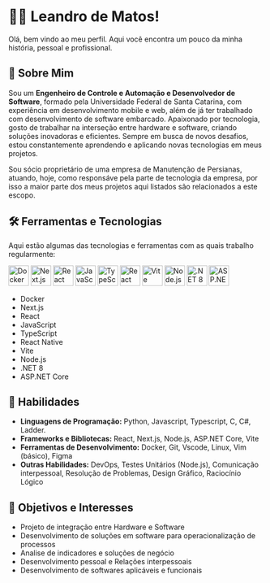 <!--
**lelematos/lelematos** is a ✨ _special_ ✨ repository because its `README.md` (this file) appears on your GitHub profile.

Here are some ideas to get you started:

- 🔭 I’m currently working on ...
- 🌱 I’m currently learning ...
- 👯 I’m looking to collaborate on ...
- 🤔 I’m looking for help with ...
- 💬 Ask me about ...
- 📫 How to reach me: ...
- 😄 Pronouns: ...
- ⚡ Fun fact: ...
-->

# 🧑‍💻 Leandro de Matos!

Olá, bem vindo ao meu perfil. Aqui você encontra um pouco da minha história, pessoal e profissional.

## 🚀 Sobre Mim

Sou um **Engenheiro de Controle e Automação e Desenvolvedor de Software**, formado pela Universidade Federal de Santa Catarina, com experiência em desenvolvimento mobile e web, além de já ter trabalhado com desenvolvimento de software embarcado. Apaixonado por tecnologia, gosto de trabalhar na interseção entre hardware e software, criando soluções inovadoras e eficientes. Sempre em busca de novos desafios, estou constantemente aprendendo e aplicando novas tecnologias em meus projetos.

Sou sócio proprietário de uma empresa de Manutenção de Persianas, atuando, hoje, como responsáve pela parte de tecnologia da empresa, por isso a maior parte dos meus projetos aqui listados são relacionados a este escopo.

## 🛠️ Ferramentas e Tecnologias

Aqui estão algumas das tecnologias e ferramentas com as quais trabalho regularmente:

<p align="left">
  <img src="https://cdn.jsdelivr.net/gh/devicons/devicon/icons/docker/docker-original.svg" alt="Docker" width="40" height="40"/>
  <img src="https://cdn.jsdelivr.net/gh/devicons/devicon/icons/nextjs/nextjs-original-wordmark.svg" alt="Next.js" width="40" height="40"/>
  <img src="https://cdn.jsdelivr.net/gh/devicons/devicon/icons/react/react-original.svg" alt="React" width="40" height="40"/>
  <img src="https://cdn.jsdelivr.net/gh/devicons/devicon/icons/javascript/javascript-original.svg" alt="JavaScript" width="40" height="40"/>
  <img src="https://cdn.jsdelivr.net/gh/devicons/devicon/icons/typescript/typescript-original.svg" alt="TypeScript" width="40" height="40"/>
  <img src="https://cdn.jsdelivr.net/gh/devicons/devicon/icons/react/react-original.svg" alt="React Native" width="40" height="40"/>
  <img src="https://cdn.jsdelivr.net/gh/devicons/devicon/icons/vite/vite-original.svg" alt="Vite" width="40" height="40"/>
  <img src="https://cdn.jsdelivr.net/gh/devicons/devicon/icons/nodejs/nodejs-original.svg" alt="Node.js" width="40" height="40"/>
  <img src="https://cdn.jsdelivr.net/gh/devicons/devicon/icons/dotnetcore/dotnetcore-original.svg" alt=".NET 8" width="40" height="40"/>
  <img src="https://cdn.jsdelivr.net/gh/devicons/devicon/icons/dot-net/dot-net-original-wordmark.svg" alt="ASP.NET Core" width="40" height="40"/>
</p>

- Docker
- Next.js
- React
- JavaScript
- TypeScript
- React Native
- Vite
- Node.js
- .NET 8
- ASP.NET Core

## 💼 Habilidades

- **Linguagens de Programação:** Python, Javascript, Typescript, C, C#, Ladder.
- **Frameworks e Bibliotecas:** React, Next.js, Node.js, ASP.NET Core, Vite
- **Ferramentas de Desenvolvimento:** Docker, Git, Vscode, Linux, Vim (básico), Figma
- **Outras Habilidades:** DevOps, Testes Unitários (Node.js), Comunicação interpessoal, Resolução de Problemas, Design Gráfico, Raciocínio Lógico

## 🎯 Objetivos e Interesses

- Projeto de integração entre Hardware e Software
- Desenvolvimento de soluções em software para operacionalização de processos
- Analise de indicadores e soluções de negócio
- Desenvolvimento pessoal e Relações interpessoais
- Desenvolvimento de softwares aplicáveis e funcionais

<!-- 
## 📊 Estatísticas do GitHub

![GitHub Stats](https://github-readme-stats.vercel.app/api?username=SeuNomeDeUsuario&show_icons=true&theme=dracula)
![Top Languages](https://github-readme-stats.vercel.app/api/top-langs/?username=SeuNomeDeUsuario&layout=compact&theme=dracula)

## 🏆 Badges Personalizados

[Preencha aqui com badges personalizados, por exemplo, de conquistas, cursos completados, ou certificações] -->
